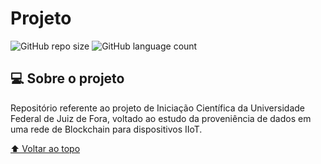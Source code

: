 # Projeto
 
![GitHub repo size](https://img.shields.io/github/repo-size/BolsaUFJF/bspr?style=for-the-badge)
![GitHub language count](https://img.shields.io/github/languages/count/BolsaUFJF/bspr?style=for-the-badge)
 
## 💻 Sobre o projeto
 
Repositório referente ao projeto de Iniciação Científica da Universidade Federal de Juiz de Fora, voltado ao estudo da proveniência de dados em uma rede de Blockchain para dispositivos IIoT.
 <!-- --- -->
<!-- ## Funcionalidades
O sistema possui as seguintes funcionalidade
 
* criar uma rede de Blockchain, utilizando do Hyperledger Fabric
* Executar transações na última rede que está em execução
* Registar dados com o intuito de fazer estudos sobre a proveniência de dados
 
 ---

## Instalação

Antes de executar os códigos para poder utilizar o sistema verifique se você possui em sua máquina as dependências necessárias para executar o código.
* NodeJs: 14.18.1
* Npm: 6.14.15
* GoLang: 1.16.4
* Docker: 20.10.7
* Docker Compose: 1.28.4
* MongoDB: >= 4.4.10
 
Para auxiliar a instalação das dependências, execute o código a seguir para instalar todas:
 
```console
cd scripts
 
./installDependencies.sh
```
 
Após a instalação das dependências reinicie sua máquina e execute o seguinte código:
 
```console
curl -sSL https://bit.ly/2ysbOFE | bash -s -- 2.2.2 1.4.9
```
--- -->
<!-- ## ☕ Executando o código
 
Para executar, siga estas etapas:
 
```console
npm install
 
npm start -->
<!-- ``` -->
[⬆ Voltar ao topo](#projeto)<br>

